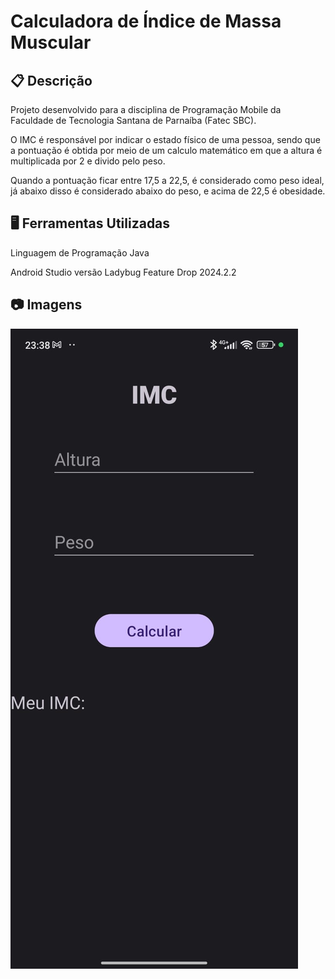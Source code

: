 
# Calculadora de Índice de Massa Muscular

## 📋 Descrição 
Projeto desenvolvido para a disciplina de Programação Mobile da Faculdade de Tecnologia Santana de Parnaíba (Fatec SBC).
 
O IMC é responsável por indicar o estado físico de uma pessoa, sendo que a pontuação é obtida por meio de um calculo matemático em que a altura é multiplicada por 2 e divido pelo peso. 

Quando a pontuação ficar entre 17,5 a 22,5, é considerado como peso ideal, já abaixo disso é considerado abaixo do peso, e acima de 22,5 é obesidade.

## 🖥️ Ferramentas Utilizadas

Linguagem de Programação Java 

Android Studio versão Ladybug Feature Drop 2024.2.2

## 📷 Imagens
![Tela 01](Imc/img/telaIMC01.jpg)
